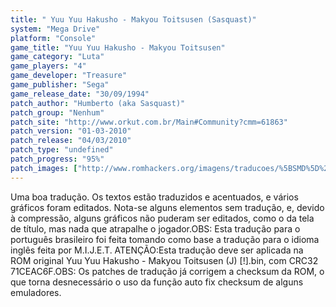 ```yaml
---
title: " Yuu Yuu Hakusho - Makyou Toitsusen (Sasquast)"
system: "Mega Drive"
platform: "Console"
game_title: "Yuu Yuu Hakusho - Makyou Toitsusen"
game_category: "Luta"
game_players: "4"
game_developer: "Treasure"
game_publisher: "Sega"
game_release_date: "30/09/1994"
patch_author: "Humberto (aka Sasquast)"
patch_group: "Nenhum"
patch_site: "http://www.orkut.com.br/Main#Community?cmm=61863"
patch_version: "01-03-2010"
patch_release: "04/03/2010"
patch_type: "undefined"
patch_progress: "95%"
patch_images: ["http://www.romhackers.org/imagens/traducoes/%5BSMD%5D%20Yuu%20Yuu%20Hakusho%20-%20Makyou%20Toitsusen%20-%20Sasquast%20-%201.png","http://www.romhackers.org/imagens/traducoes/%5BSMD%5D%20Yuu%20Yuu%20Hakusho%20-%20Makyou%20Toitsusen%20-%20Sasquast%20-%202.png","http://www.romhackers.org/imagens/traducoes/%5BSMD%5D%20Yuu%20Yuu%20Hakusho%20-%20Makyou%20Toitsusen%20-%20Sasquast%20-%203.png"]
---
```

Uma boa tradução. Os textos estão traduzidos e acentuados, e vários gráficos foram editados. Nota-se alguns elementos sem tradução, e, devido à compressão, alguns gráficos não puderam ser editados, como o da tela de título, mas nada que atrapalhe o jogador.OBS: Esta tradução para o português brasileiro foi feita tomando como base a tradução para o idioma inglês feita por M.I.J.E.T. ATENÇÃO:Esta tradução deve ser aplicada na ROM original Yuu Yuu Hakusho - Makyou Toitsusen (J) [!].bin, com CRC32 71CEAC6F.OBS: Os patches de tradução já corrigem a checksum da ROM, o que torna desnecessário o uso da função auto fix checksum de alguns emuladores.